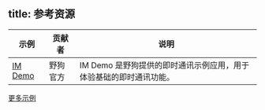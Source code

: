 title:  参考资源
---

| 示例 | 贡献者 | 说明 | 
|----|----|----| 
| [IM Demo](https://github.com/WildDogTeam/demo-android-wilddogim  ) | 野狗官方 | IM Demo 是野狗提供的即时通讯示例应用，用于体验基础的即时通讯功能。 |


[更多示例](https://github.com/WildDogTeam/awesome-wilddog)


